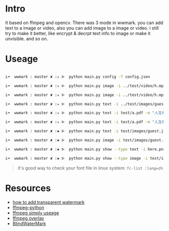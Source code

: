 # Intro

It based on ffmpeg and opencv. There was 3 mode in wwmark. you can add text to a image or video, also you can add image to a image or video. i still try to make it better, like encrypt & decrpt text info to image or make it unvisible. and so on.

# Useage

```bash

i➜  wwmark : master ✘ :✭ ᐅ  python main.py config -f config.json

i➜  wwmark : master ✘ :✭ ᐅ  python main.py image -i ../test/video/h.mp4 -m ../test/images/wm.png -o ssss.mp4

i➜  wwmark : master ✘ :✭ ᐅ  python main.py image -i ../test/video/h.mp4 -m ../test/images/wm.png -p '{ "x": "main_w-overlay_w-5","y": "5"}'  -o ssss.mp4

i➜  wwmark : master ✘ :✭ ᐅ  python main.py text -i ../test/images/guest.jpg -m "人生何处不相逢" -p '{"x":"10", "y":"10","fontsize":"66","fontfile":"DroidSansFallbackFull.ttf"}' -o ian.jpeg

i➜  wwmark : master ✘ :✭ ᐅ  python main.py text -i test/a.pdf -m "人生何处不相逢" -o b.pdf

i➜  wwmark : master ✘ :✭ ᐅ  python main.py text -i test/a.pdf -m "人生何处不相逢" -o b.pdf

i➜  wwmark : master ✘ :✹ ᐅ  python main.py text -i test/images/guest.jpg -m "人生何处不相逢" -o here.png --blind

i➜  wwmark : master ✘ :✹ ᐅ  python main.py image -i test/images/guest.jpg -m test/images/wm.png -o wocao.png --blind

i➜  wwmark : master ✘ :✹ ᐅ  python main.py show --type text -i here.png

i➜  wwmark : master ✘ :✹ ᐅ  python main.py show --type image -i test/images/guest.jpg -m wocao.png -o test.jpg

```

> it's good way to check your font file in linux system: `fc-list :lang=zh`

# Resources

* [how to add transparent watermark](https://stackoverflow.com/questions/10918907/how-to-add-transparent-watermark-in-center-of-a-video-with-ffmpeg)
* [ffmpeg-python](https://github.com/kkroening/ffmpeg-python/)
* [ffmpeg simply useage](http://iami.xyz/Image-Parse/)
* [ffmpeg overlay](https://ffmpeg.org/ffmpeg-filters.html#overlay-1)
* [BlindWaterMark](https://github.com/chishaxie/BlindWaterMark)